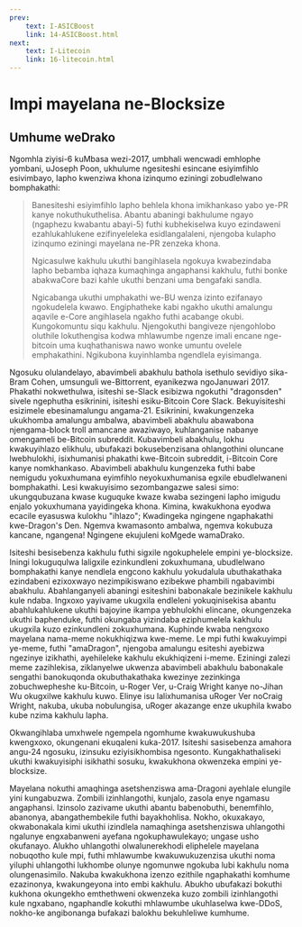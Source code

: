 ```yaml
---
prev:
    text: I-ASICBoost
    link: 14-ASICBoost.html
next:
    text: I-Litecoin
    link: 16-litecoin.html
---
```

# Impi mayelana ne-Blocksize
## Umhume weDrako
Ngomhla ziyisi-6 kuMbasa wezi-2017, umbhali wencwadi emhlophe yombani, uJoseph Poon, ukhulume ngesiteshi esincane esiyimfihlo esivimbayo, lapho kwenziwa khona izinqumo eziningi zobudlelwano bomphakathi:

> Banesiteshi esiyimfihlo lapho behlela khona imikhankaso yabo ye-PR kanye nokuthukuthelisa. Abantu abaningi bakhulume ngayo (ngaphezu kwabantu abayi-5) futhi kubhekiselwa kuyo ezindaweni ezahlukahlukene ezifinyeleleka esidlangalaleni, njengoba kulapho izinqumo eziningi mayelana ne-PR zenzeka khona.
>
> Ngicasulwe kakhulu ukuthi bangihlasela ngokuya kwabezindaba lapho bebamba iqhaza kumaqhinga angaphansi kakhulu, futhi bonke abakwaCore bazi kahle ukuthi benzani uma bengafaki sandla.
>
> Ngicabanga ukuthi umphakathi we-BU wenza izinto ezifanayo ngokudelela kwawo. Engiphatheke kabi ngakho ukuthi amalungu aqavile e-Core angihlasela ngakho futhi acabange okubi. Kungokomuntu siqu kakhulu. Njengokuthi bangiveze njengohlobo oluthile lokuthengisa kodwa mhlawumbe ngenze imali encane nge-bitcoin uma kuqhathaniswa nawo wonke umuntu ovelele emphakathini. Ngikubona kuyinhlamba ngendlela eyisimanga.

Ngosuku olulandelayo, abavimbeli abakhulu bathola isethulo sevidiyo sika-Bram Cohen, umsunguli we-Bittorrent, eyanikezwa ngoJanuwari 2017. Phakathi nokwethulwa, isiteshi se-Slack esibizwa ngokuthi "dragonsden" sivele ngephutha esikrinini, isiteshi esiku-Bitcoin Core Slack. Bekuyisiteshi esizimele ebesinamalungu angama-21. Esikrinini, kwakungenzeka ukukhomba amalungu ambalwa, abavimbeli abakhulu abawabona njengama-block troll amancane awaziwayo, kuhlanganise nabanye omengameli be-Bitcoin subreddit. Kubavimbeli abakhulu, lokhu kwakuyihlazo elikhulu, ubufakazi bokusebenzisana ohlangothini oluncane lwebhulokhi, isixhumanisi phakathi kwe-Bitcoin subreddit, i-Bitcoin Core kanye nomkhankaso. Abavimbeli abakhulu kungenzeka futhi babe nemigudu yokuxhumana eyimfihlo neyokuxhumanisa egxile ebudlelwaneni bomphakathi. Lesi kwakuyisimo sezombangazwe salesi simo: ukungqubuzana kwase kuguquke kwaze kwaba sezingeni lapho imigudu enjalo yokuxhumana yayidingeka khona. Kimina, kwakukhona eyodwa ecacile eyasuswa kulokhu "ihlazo"; Kwadingeka ngingene ngaphakathi kwe-Dragon's Den. Ngemva kwamasonto ambalwa, ngemva kokubuza kancane, ngangena! Ngingene ekujuleni koMgede wamaDrako.

Isiteshi besisebenza kakhulu futhi sigxile ngokuphelele empini ye-blocksize. Iningi lokuguqulwa laligxile ezinkundleni zokuxhumana, ubudlelwano bomphakathi kanye nendlela engcono kakhulu yokudalula ubuthakathaka ezindabeni ezixoxwayo nezimpikiswano ezibekwe phambili ngabavimbi abakhulu. Abahlanganyeli abaningi esiteshini babonakale bezinikele kakhulu kule ndaba. Ingxoxo yayivame ukugxila endleleni yokuqinisekisa abantu abahlukahlukene ukuthi bajoyine ikampa yebhulokhi elincane, okungenzeka ukuthi baphenduke, futhi okungaba yizindaba eziphumelela kakhulu ukugxila kuzo ezinkundleni zokuxhumana. Kuphinde kwaba nengxoxo mayelana nama-meme nokukhiqizwa kwe-meme. Le mpi futhi kwakuyimpi ye-meme, futhi "amaDragon", njengoba amalungu esiteshi ayebizwa ngezinye izikhathi, ayehileleke kakhulu ekukhiqizeni i-meme. Eziningi zalezi meme zazihlekisa, ziklanyelwe ukwenza abavimbeli abakhulu babonakale sengathi banokuqonda okubuthakathaka kwezinye zezinkinga zobuchwepheshe ku-Bitcoin, u-Roger Ver, u-Craig Wright kanye no-Jihan Wu okugxilwe kakhulu kuwo. Elinye isu lalixhumanisa uRoger Ver noCraig Wright, nakuba, ukuba nobulungisa, uRoger akazange enze ukuphila kwabo kube nzima kakhulu lapha.

Okwangihlaba umxhwele ngempela ngomhume kwakuwukushuba kwengxoxo, okungenani ekuqaleni kuka-2017. Isiteshi sasisebenza amahora angu-24 ngosuku, izinsuku eziyisikhombisa ngesonto. Kungakhathaliseki ukuthi kwakuyisiphi isikhathi sosuku, kwakukhona okwenzeka empini ye-blocksize.

Mayelana nokuthi amaqhinga asetshenziswa ama-Dragoni ayehlale elungile yini kungabuzwa. Zombili izinhlangothi, kunjalo, zasola enye ngamasu angaphansi. Izinsolo zazivame ukuthi abantu babenobuthi, benemfihlo, abanonya, abangathembekile futhi bayakhohlisa. Nokho, okuxakayo, okwabonakala kimi ukuthi izindlela namaqhinga asetshenziswa uhlangothi ngalunye engxabanweni ayefana ngokuphawulekayo; ungase usho okufanayo. Alukho uhlangothi olwalunerekhodi eliphelele mayelana nobuqotho kule mpi, futhi mhlawumbe kwakuwukuzenzisa ukuthi noma yiluphi uhlangothi lukhombe olunye ngomunwe ngokuba lubi kakhulu noma olungenasimilo. Nakuba kwakukhona izenzo ezithile ngaphakathi komhume ezazinonya, kwakungeyona into embi kakhulu. Abukho ubufakazi bokuthi kukhona okungekho emthethweni okwenzeka kuzo zombili izinhlangothi kule ngxabano, ngaphandle kokuthi mhlawumbe ukuhlaselwa kwe-DDoS, nokho-ke angibonanga bufakazi balokhu bekuhleliwe kumhume.

